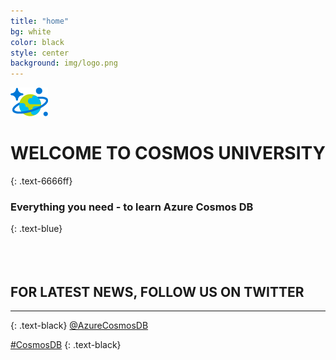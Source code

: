 ```yaml
---
title: "home"
bg: white
color: black
style: center
background: img/logo.png
---
```


![CosmosDBLogo](img/logo.png)

# **WELCOME TO COSMOS UNIVERSITY**
{: .text-6666ff}
<br>
### Everything you need - to learn Azure Cosmos DB
{: .text-blue}
<br>
<br>
<br>
<br>

FOR LATEST NEWS, FOLLOW US ON TWITTER
-----------------------

* * * * *
{: .text-black}
[@AzureCosmosDB](https://twitter.com/AzureCosmosDB)

[#CosmosDB](https://twitter.com/search?q=%23cosmosdb&src=typd)
{: .text-black}


